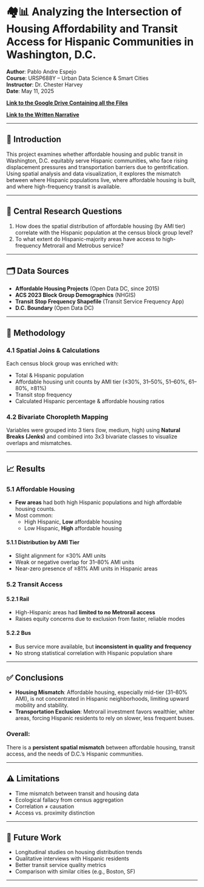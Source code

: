 # 🏘️📊 Analyzing the Intersection of Housing Affordability and Transit Access for Hispanic Communities in Washington, D.C.

**Author**: Pablo Andre Espejo  
**Course**: URSP688Y – Urban Data Science & Smart Cities  
**Instructor**: Dr. Chester Harvey  
**Date**: May 11, 2025

[**Link to the Google Drive Containing all the Files**](https://drive.google.com/drive/folders/1e2nGDsZfV_kfSOfiPWKqfelK_zvqVgPR?usp=share_link)

[**Link to the Written Narrative**](https://drive.google.com/file/d/1dX7cdTKhA4ilLWrHslj_cNeDKxArl9Ju/view?usp=sharing)

---

## 📌 Introduction

This project examines whether affordable housing and public transit in Washington, D.C. equitably serve Hispanic communities, who face rising displacement pressures and transportation barriers due to gentrification. Using spatial analysis and data visualization, it explores the mismatch between where Hispanic populations live, where affordable housing is built, and where high-frequency transit is available.

---

## 🎯 Central Research Questions

1. How does the spatial distribution of affordable housing (by AMI tier) correlate with the Hispanic population at the census block group level?
2. To what extent do Hispanic-majority areas have access to high-frequency Metrorail and Metrobus service?

---

## 🗂️ Data Sources

- **Affordable Housing Projects** (Open Data DC, since 2015)
- **ACS 2023 Block Group Demographics** (NHGIS)
- **Transit Stop Frequency Shapefile** (Transit Service Frequency App)
- **D.C. Boundary** (Open Data DC)

---

## 🧪 Methodology

### 4.1 Spatial Joins & Calculations
Each census block group was enriched with:
- Total & Hispanic population
- Affordable housing unit counts by AMI tier (≤30%, 31–50%, 51–60%, 61–80%, ≥81%)
- Transit stop frequency
- Calculated Hispanic percentage & affordable housing ratios

### 4.2 Bivariate Choropleth Mapping
Variables were grouped into 3 tiers (low, medium, high) using **Natural Breaks (Jenks)** and combined into 3x3 bivariate classes to visualize overlaps and mismatches.

---

## 📈 Results

### 5.1 Affordable Housing

- **Few areas** had both high Hispanic populations and high affordable housing counts.
- Most common:  
  - High Hispanic, **Low** affordable housing  
  - Low Hispanic, **High** affordable housing

#### 5.1.1 Distribution by AMI Tier
- Slight alignment for ≤30% AMI units
- Weak or negative overlap for 31–80% AMI units
- Near-zero presence of ≥81% AMI units in Hispanic areas

### 5.2 Transit Access

#### 5.2.1 Rail
- High-Hispanic areas had **limited to no Metrorail access**
- Raises equity concerns due to exclusion from faster, reliable modes

#### 5.2.2 Bus
- Bus service more available, but **inconsistent in quality and frequency**
- No strong statistical correlation with Hispanic population share

---

## ✅ Conclusions

- **Housing Mismatch**: Affordable housing, especially mid-tier (31–80% AMI), is not concentrated in Hispanic neighborhoods, limiting upward mobility and stability.
- **Transportation Exclusion**: Metrorail investment favors wealthier, whiter areas, forcing Hispanic residents to rely on slower, less frequent buses.

### Overall:
There is a **persistent spatial mismatch** between affordable housing, transit access, and the needs of D.C.’s Hispanic communities.

---

## ⚠️ Limitations

- Time mismatch between transit and housing data
- Ecological fallacy from census aggregation
- Correlation ≠ causation
- Access vs. proximity distinction

---

## 🔭 Future Work

- Longitudinal studies on housing distribution trends
- Qualitative interviews with Hispanic residents
- Better transit service quality metrics
- Comparison with similar cities (e.g., Boston, SF)

---
